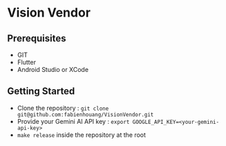 # Vision Vendor

## Prerequisites

- GIT
- Flutter
- Android Studio or XCode

## Getting Started

- Clone the repository : `git clone git@github.com:fabienhouang/VisionVendor.git`
- Provide your Gemini AI API key : `export GOOGLE_API_KEY=<your-gemini-api-key>`
- `make release` inside the repository at the root
